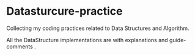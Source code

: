# Datasturcure-practice
Collecting my coding practices related to Data Structures and Algorithm.

All the DataStructure implementations are with explanations and guide-comments .
